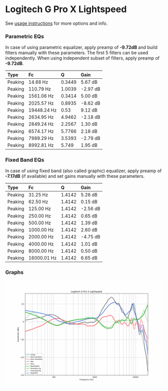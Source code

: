 # Logitech G Pro X Lightspeed
See [usage instructions](https://github.com/jaakkopasanen/AutoEq#usage) for more options and info.

### Parametric EQs
In case of using parametric equalizer, apply preamp of **-9.72dB** and build filters manually
with these parameters. The first 5 filters can be used independently.
When using independent subset of filters, apply preamp of **-9.72dB**.

| Type    | Fc          |      Q | Gain     |
|:--------|:------------|:-------|:---------|
| Peaking | 14.68 Hz    | 0.3449 | 5.67 dB  |
| Peaking | 110.79 Hz   | 1.0039 | -2.97 dB |
| Peaking | 1561.06 Hz  | 0.3414 | 5.00 dB  |
| Peaking | 2025.57 Hz  | 0.8935 | -8.62 dB |
| Peaking | 19448.24 Hz | 0.53   | 9.12 dB  |
| Peaking | 2634.95 Hz  | 4.9462 | -2.18 dB |
| Peaking | 2849.24 Hz  | 2.2567 | 1.30 dB  |
| Peaking | 6574.17 Hz  | 5.7766 | 2.18 dB  |
| Peaking | 7989.29 Hz  | 3.5393 | -2.79 dB |
| Peaking | 8992.81 Hz  | 5.749  | 1.95 dB  |

### Fixed Band EQs
In case of using fixed band (also called graphic) equalizer, apply preamp of **-7.17dB**
(if available) and set gains manually with these parameters.

| Type    | Fc          |      Q | Gain     |
|:--------|:------------|:-------|:---------|
| Peaking | 31.25 Hz    | 1.4142 | 5.26 dB  |
| Peaking | 62.50 Hz    | 1.4142 | 0.15 dB  |
| Peaking | 125.00 Hz   | 1.4142 | -2.56 dB |
| Peaking | 250.00 Hz   | 1.4142 | 0.65 dB  |
| Peaking | 500.00 Hz   | 1.4142 | 1.39 dB  |
| Peaking | 1000.00 Hz  | 1.4142 | 2.60 dB  |
| Peaking | 2000.00 Hz  | 1.4142 | -4.75 dB |
| Peaking | 4000.00 Hz  | 1.4142 | 1.01 dB  |
| Peaking | 8000.00 Hz  | 1.4142 | 0.50 dB  |
| Peaking | 16000.01 Hz | 1.4142 | 6.65 dB  |

### Graphs
![](./Logitech%20G%20Pro%20X%20Lightspeed.png)